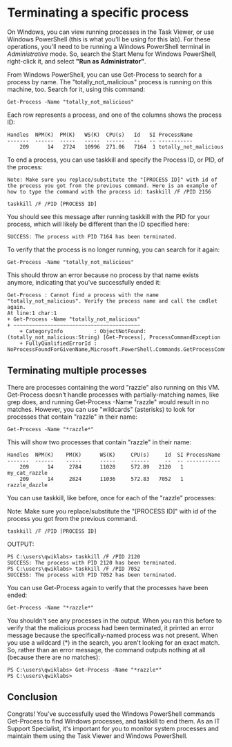 # Terminating a specific process

On Windows, you can view running processes in the Task Viewer, or use Windows PowerShell (this is what you'll be using for this lab). For these operations, you'll need to be running a Windows PowerShell terminal in <em>Administrative</em> mode. So, search the Start Menu for Windows PowerShell, right-click it, and select <b>"Run as Administrator"</b>.

From Windows PowerShell, you can use Get-Process to search for a process by name. The "totally_not_malicious" process is running on this machine, too. Search for it, using this command:


```
Get-Process -Name "totally_not_malicious"
```

Each row represents a process, and one of the columns shows the process ID:

```
Handles  NPM(K)  PM(K)   WS(K)  CPU(s)   Id   SI ProcessName
-------  ------  -----   -----  ------   --   -- -----------
    209      14   2724   10996  271.06   7164  1 totally_not_malicious
```

To end a process, you can use taskkill and specify the Process ID, or PID, of the process:


```
Note: Make sure you replace/substitute the "[PROCESS ID]" with id of the process you got from the previous command. Here is an example of how to type the command with the process id: taskkill /F /PID 2156
```

```
taskkill /F /PID [PROCESS ID]
```

You should see this message after running taskkill with the PID for your process, which will likely be different than the ID specified here:

```
SUCCESS: The process with PID 7164 has been terminated.
```

To verify that the process is no longer running, you can search for it again:

```
Get-Process -Name "totally_not_malicious"
```

This should throw an error because no process by that name exists anymore, indicating that you've successfully ended it:


```
Get-Process : Cannot find a process with the name "totally_not_malicious". Verify the process name and call the cmdlet
again.
At line:1 char:1
+ Get-Process -Name "totally_not_malicious"
+ ~~~~~~~~~~~~~~~~~~~~~~~~~~~~~~~~~~~~~~~~~
    + CategoryInfo          : ObjectNotFound: (totally_not_malicious:String) [Get-Process], ProcessCommandException
    + FullyQualifiedErrorId : NoProcessFoundForGivenName,Microsoft.PowerShell.Commands.GetProcessCommand
```


## Terminating multiple processes

There are processes containing the word "razzle" also running on this VM. Get-Process doesn't handle processes with partially-matching names, like grep does, and running Get-Process -Name "razzle" would result in no matches. However, you can use "wildcards" (asterisks) to look for processes that contain "razzle" in their name:

```
Get-Process -Name "*razzle*"
```

This will show two processes that contain "razzle" in their name:

```
Handles  NPM(K)    PM(K)      WS(K)     CPU(s)     Id  SI ProcessName
-------  ------    -----      -----     ------     --  -- -----------
    209      14     2784      11028     572.89   2120   1 my_cat_razzle
    209      14     2824      11036     572.83   7052   1 razzle_dazzle
```

You can use taskkill, like before, once for each of the "razzle" processes:


Note: Make sure you replace/substitute the "[PROCESS ID]" with id of the process you got from the previous command.

```
taskkill /F /PID [PROCESS ID]
```

OUTPUT: 

```
PS C:\users\qwiklabs> taskkill /F /PID 2120
SUCCESS: The process with PID 2120 has been terminated.
PS C:\users\qwiklabs> taskkill /F /PID 7052
SUCCESS: The process with PID 7052 has been terminated.
```

You can use Get-Process again to verify that the processes have been ended:


```
Get-Process -Name "*razzle*"
```

You shouldn't see any processes in the output. When you ran this before to verify that the malicious process had been terminated, it printed an error message because the specifically-named process was not present. When you use a wildcard (*) in the search, you aren't looking for an exact match. So, rather than an error message, the command outputs nothing at all (because there are no matches):

```
PS C:\users\qwiklabs> Get-Process -Name "*razzle*"
PS C:\users\qwiklabs>  
```

## Conclusion

Congrats! You've successfully used the Windows PowerShell commands Get-Process to find Windows processes, and taskkill to end them. As an IT Support Specialist, it's important for you to monitor system processes and maintain them using the Task Viewer and Windows PowerShell.


